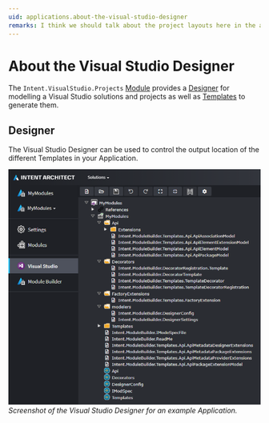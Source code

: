 ```yaml
---
uid: applications.about-the-visual-studio-designer
remarks: I think we should talk about the project layouts here in the app section
---
```

# About the Visual Studio Designer

The `Intent.VisualStudio.Projects` [Module](xref:modules.about-modules) provides a [Designer](xref:designers.about-designers) for modelling a Visual Studio solutions and projects as well as [Templates](xref:templates.about-templates) to generate them.

## Designer

The Visual Studio Designer can be used to control the output location of the different Templates in your Application.

![Visual Studio designer](images/visual-studio-designer.png)
_Screenshot of the Visual Studio Designer for an example Application._
